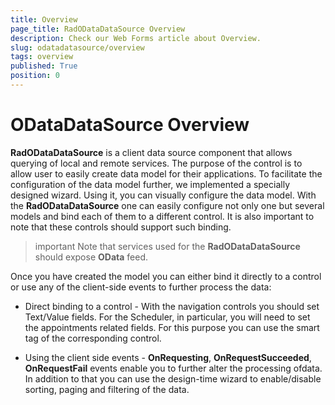 ```yaml
---
title: Overview
page_title: RadODataDataSource Overview
description: Check our Web Forms article about Overview.
slug: odatadatasource/overview
tags: overview
published: True
position: 0
---
```


# ODataDataSource Overview

**RadODataDataSource** is a client data source component that allows querying of local and remote services. The purpose of the control is to allow user to easily create data model for their applications. To facilitate the configuration of the data model further, we implemented a specially designed wizard. Using it, you can visually configure the data model. With the **RadODataDataSource** one can easily configure not only one but several models and bind each of them to a different control. It is also important to note that these controls should support such binding.

>important Note that services used for the **RadODataDataSource** should expose **OData** feed.
>


Once you have created the model you can either bind it directly to a control or use any of the client-side events to further process the data:

* Direct binding to a control - With the navigation controls you should set Text/Value fields. For the Scheduler, in particular, you will need to set the appointments related fields. For this purpose you can use the smart tag of the corresponding control.

* Using the client side events - **OnRequesting**, **OnRequestSucceeded**, **OnRequestFail** events enable you to further alter the processing ofdata. In addition to that you can use the design-time wizard to enable/disable sorting, paging and filtering of the data.
